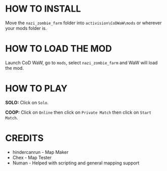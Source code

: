 # HOW TO INSTALL

Move the `nazi_zombie_farm` folder into `activision\CoDWaW\mods` or wherever your mods folder is.

# HOW TO LOAD THE MOD

Launch CoD WaW, go to `mods`, select `nazi_zombie_farm` and WaW will load the mod.

# HOW TO PLAY

**SOLO:**
Click on `Solo`.

**COOP:**
Click on `Online` then click on `Private Match` then click on `Start Match`.

# CREDITS

- hindercanrun - Map Maker
- Chex - Map Tester
- Numan - Helped with scripting and general mapping support
